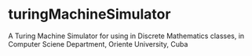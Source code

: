 # turingMachineSimulator
A Turing Machine Simulator for using in Discrete Mathematics classes, in Computer Sciene Department, Oriente University, Cuba
